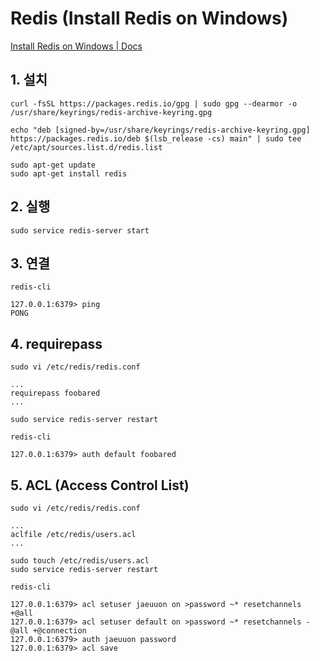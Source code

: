# Redis (Install Redis on Windows)
[Install Redis on Windows | Docs](https://redis.io/docs/latest/operate/oss_and_stack/install/install-redis/install-redis-on-windows/)

## 1. 설치
```
curl -fsSL https://packages.redis.io/gpg | sudo gpg --dearmor -o /usr/share/keyrings/redis-archive-keyring.gpg

echo "deb [signed-by=/usr/share/keyrings/redis-archive-keyring.gpg] https://packages.redis.io/deb $(lsb_release -cs) main" | sudo tee /etc/apt/sources.list.d/redis.list

sudo apt-get update
sudo apt-get install redis
```

## 2. 실행
```
sudo service redis-server start
```

## 3. 연결
```
redis-cli

127.0.0.1:6379> ping
PONG
```

## 4. requirepass
```
sudo vi /etc/redis/redis.conf

...
requirepass foobared
...

sudo service redis-server restart
```
```
redis-cli

127.0.0.1:6379> auth default foobared
```

## 5. ACL (Access Control List)
```
sudo vi /etc/redis/redis.conf

...
aclfile /etc/redis/users.acl
...

sudo touch /etc/redis/users.acl
sudo service redis-server restart
```
```
redis-cli

127.0.0.1:6379> acl setuser jaeuuon on >password ~* resetchannels +@all
127.0.0.1:6379> acl setuser default on >password ~* resetchannels -@all +@connection
127.0.0.1:6379> auth jaeuuon password
127.0.0.1:6379> acl save
```
